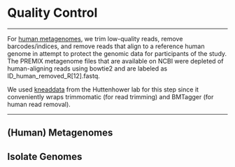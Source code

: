 # Quality Control

---

For [human metagenomes](#(Human)-Metagenomes), we trim low-quality reads, remove barcodes/indices, and remove reads 
that align to a reference human genome in attempt to protect the genomic data for participants of the study. The
PREMIX metagenome files that are available on NCBI were depleted of human-aligning reads using bowtie2 and are labeled
as ID_human_removed_R[12].fastq.

We used [kneaddata](http://huttenhower.sph.harvard.edu/kneaddata) from the Huttenhower lab for this step since it
conveniently wraps trimmomatic (for read trimming) and BMTagger (for human read removal). 

---

## (Human) Metagenomes
## Isolate Genomes
